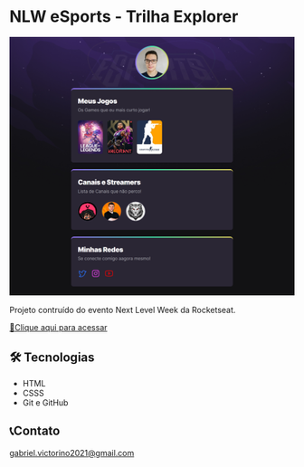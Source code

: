 # NLW eSports - Trilha Explorer

![preview](./.github/preview.png)

Projeto contruído do evento Next Level Week da Rocketseat.


[🔗Clique aqui para acessar](https://gabrielvictorino8266.github.io/nlw/)

## 🛠 Tecnologias

- HTML
- CSSS
- Git e GitHub

## 📞Contato

gabriel.victorino2021@gmail.com